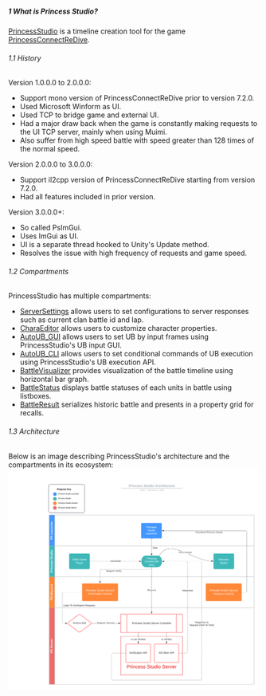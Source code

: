 ##### 1 What is Princess Studio?
[PrincessStudio](https://github.com/krulci/PrincessStudioManual) is a timeline creation tool for the game [PrincessConnectReDive](https://priconne-redive.jp/).

###### 1.1 History
Version 1.0.0.0 to 2.0.0.0:
- Support mono version of PrincessConnectReDive prior to version 7.2.0.
- Used Microsoft Winform as UI.
- Used TCP to bridge game and external UI.
- Had a major draw back when the game is constantly making requests to the UI TCP server, mainly when using Muimi.
- Also suffer from high speed battle with speed greater than 128 times of the normal speed.

Version 2.0.0.0 to 3.0.0.0:
- Support il2cpp version of PrincessConnectReDive starting from version 7.2.0.
- Had all features included in prior version.

Version 3.0.0.0+:
- So called PsImGui.
- Uses ImGui as UI.
- UI is a separate thread hooked to Unity's Update method.
- Resolves the issue with high frequency of requests and game speed.

###### 1.2 Compartments
PrincessStudio has multiple compartments:
- [ServerSettings]() allows users to set configurations to server responses such as current clan battle id and lap.
- [CharaEditor]() allows users to customize character properties.
- [AutoUB_GUI]() allows users to set UB by input frames using PrincessStudio's UB input GUI.
- [AutoUB_CLI]() allows users to set conditional commands of UB execution using PrincessStudio's UB execution API.
- [BattleVisualizer]() provides visualization of the battle timeline using horizontal bar graph.
- [BattleStatus]() displays battle statuses of each units in battle using listboxes.
- [BattleResult]() serializes historic battle and presents in a property grid for recalls.

###### 1.3 Architecture
Below is an image describing PrincessStudio's architecture and the compartments in its ecosystem:
![Princess Studio Architecture](PrincessStudioArchitecture.png)
